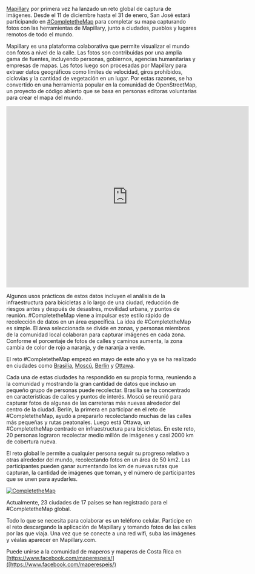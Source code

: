 [Mapillary](https://www.mapillary.com/) por primera vez ha lanzado un reto
global de captura de imágenes. Desde el 11 de diciembre hasta el 31 de enero,
San José estará participando en
[#CompletetheMap](https://blog.mapillary.com/community/2017/06/29/completethemap-challenges.html)
para completar su mapa capturando fotos con las herramientas de Mapillary,
junto a ciudades, pueblos y lugares remotos de todo el mundo.

Mapillary es una plataforma colaborativa que permite visualizar el mundo con
fotos a nivel de la calle. Las fotos son contribuidas por una amplia gama de
fuentes, incluyendo personas, gobiernos, agencias humanitarias y empresas de
mapas. Las fotos luego son procesadas por Mapillary para extraer datos
geográficos como límites de velocidad, giros prohibidos, ciclovías y la
cantidad de vegetación en un lugar. Por estas razones, se ha convertido en una
herramienta popular en la comunidad de OpenStreetMap, un proyecto de código
abierto que se basa en personas editoras voluntarias para crear el mapa del
mundo.

<iframe width="640" height="480" src="https://embed-v1.mapillary.com/embed?version=1&filter=%5B%22all%22%5D&map_filter=%5B%22all%22%5D&map_style=mapbox_streets&image_key=mlDTpI2tIa5fP_My7riHcw&x=0.49787228454942833&y=0.4727477024147648&client_id=WHJxWW40RWhyVGR6ajVEci1saHZNUTozZDQ5NjRmM2I4ZjBiNjc2&style=photo" frameborder="0"></iframe>

Algunos usos prácticos de estos datos incluyen el análisis de la infraestructura
para bicicletas a lo largo de una ciudad, reducción de riesgos antes y después de
desastres, movilidad urbana, y puntos de reunión. #CompletetheMap viene a impulsar
este estilo rápido de recolección de datos en un área específica. La idea
de #CompletetheMap es simple. El área seleccionada se divide en zonas, y personas
miembros de la comunidad local colaboran para capturar imágenes en cada zona.
Conforme el porcentaje de fotos de calles y caminos aumenta, la zona cambia de
color de rojo a naranja, y de naranja a verde.

El reto #CompletetheMap empezó en mayo de este año y ya se ha realizado en ciudades
como
[Brasilia](https://mapillary.github.io/mapillary_greenhouse/ctm/brasilia/),
[Moscú](https://mapillary.github.io/mapillary_greenhouse/challenge/moscow/),
[Berlín](https://mapillary.github.io/mapillary_greenhouse/challenge/berlin/) y
[Ottawa](https://mapillary.github.io/mapillary_greenhouse/challenge/ottawa/).

Cada una de estas ciudades ha respondido en su propia forma, reuniendo a la
comunidad y mostrando la gran cantidad de datos que incluso un pequeño grupo de
personas puede recolectar. Brasilia se ha concentrado en características de
calles y puntos de interés. Moscú se reunió para capturar fotos de algunas de
las carreteras más nuevas alrededor del centro de la ciudad. Berlín, la primera
en participar en el reto de #CompletetheMap, ayudó a prepararlo recolectando
muchas de las calles más pequeñas y rutas peatonales. Luego está Ottawa,
un #CompletetheMap centrado en infraestructura para bicicletas. En este reto,
20 personas lograron recolectar medio millón de imágenes y casi 2000 km de
cobertura nueva.

El reto global le permite a cualquier persona seguir su progreso relativo a
otras alrededor del mundo, recolectando fotos en un área de 50 km2. Las
participantes pueden ganar aumentando los km de nuevas rutas que capturan, la
cantidad de imágenes que toman, y el número de participantes que se unen para
ayudarles.

[![CompletetheMap](https://ia801202.us.archive.org/4/items/jaquerespeis-mapas/complethemap/complethemap.png)](https://ia801202.us.archive.org/4/items/jaquerespeis-mapas/complethemap/complethemap.png)

Actualmente, 23 ciudades de 17 países se han registrado para el #CompletetheMap
global.

Todo lo que se necesita para colaborar es un teléfono celular. Participe en el
reto descargando la aplicación de Mapillary y tomando fotos de las calles por
las que viaja. Una vez que se conecte a una red wifi, suba las imágenes y
véalas aparecer en Mapillary.com.

Puede unirse a la comunidad de maperos y maperas de Costa Rica en
[https://www.facebook.com/maperespeis/]([https://www.facebook.com/maperespeis/)
